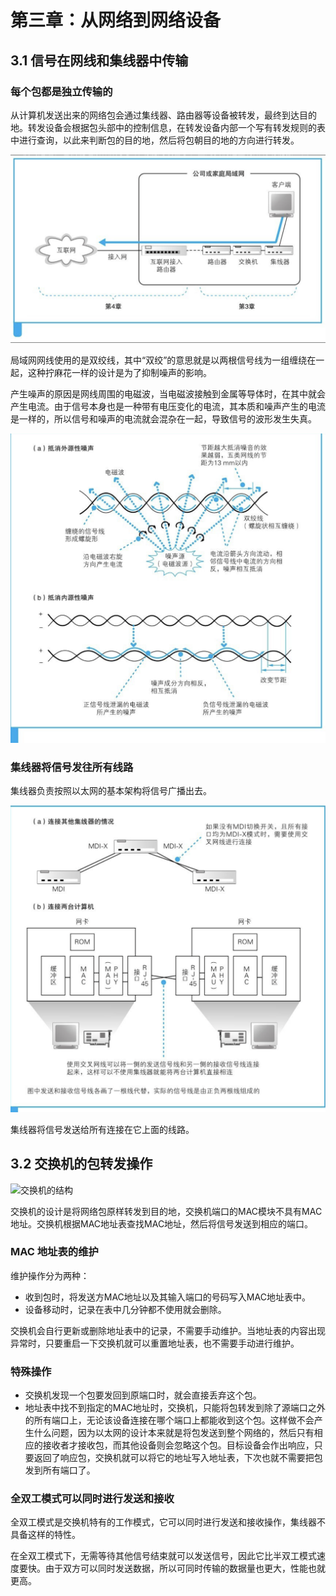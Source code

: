 # 第三章：从网络到网络设备

## 3.1 信号在网线和集线器中传输

### 每个包都是独立传输的

从计算机发送出来的网络包会通过集线器、路由器等设备被转发，最终到达目的地。转发设备会根据包头部中的控制信息，在转发设备内部一个写有转发规则的表中进行查询，以此来判断包的目的地，然后将包朝目的地的方向进行转发。

![局域网的结构](../../.go_study/assets/network-how/3.1-1.png)



局域网网线使用的是双绞线，其中“双绞”的意思就是以两根信号线为一组缠绕在一起，这种拧麻花一样的设计是为了抑制噪声的影响。

产生噪声的原因是网线周围的电磁波，当电磁波接触到金属等导体时，在其中就会产生电流。由于信号本身也是一种带有电压变化的电流，其本质和噪声产生的电流是一样的，所以信号和噪声的电流就会混杂在一起，导致信号的波形发生失真。

![双绞线对噪声的抑制](../../.go_study/assets/network-how/3.1-2.png)

### 集线器将信号发往所有线路

集线器负责按照以太网的基本架构将信号广播出去。

![交叉网线的使用](../../.go_study/assets/network-how/3.1-3.png)

集线器将信号发送给所有连接在它上面的线路。



## 3.2 交换机的包转发操作

![交换机的结构](/Users/tianyou/Documents/Github/go_study/.go_study/assets/network-how/3.2-1.png)

交换机的设计是将网络包原样转发到目的地，交换机端口的MAC模块不具有MAC地址。交换机根据MAC地址表查找MAC地址，然后将信号发送到相应的端口。

### MAC 地址表的维护

维护操作分为两种：

- 收到包时，将发送方MAC地址以及其输入端口的号码写入MAC地址表中。
- 设备移动时，记录在表中几分钟都不使用就会删除。

交换机会自行更新或删除地址表中的记录，不需要手动维护。当地址表的内容出现异常时，只要重启一下交换机就可以重置地址表，也不需要手动进行维护。

### 特殊操作

- 交换机发现一个包要发回到原端口时，就会直接丢弃这个包。
- 地址表中找不到指定的MAC地址时，交换机，只能将包转发到除了源端口之外的所有端口上，无论该设备连接在哪个端口上都能收到这个包。这样做不会产生什么问题，因为以太网的设计本来就是将包发送到整个网络的，然后只有相应的接收者才接收包，而其他设备则会忽略这个包。目标设备会作出响应，只要返回了响应包，交换机就可以将它的地址写入地址表，下次也就不需要把包发到所有端口了。

### 全双工模式可以同时进行发送和接收

全双工模式是交换机特有的工作模式，它可以同时进行发送和接收操作，集线器不具备这样的特性。

在全双工模式下，无需等待其他信号结束就可以发送信号，因此它比半双工模式速度要快。由于双方可以同时发送数据，所以可同时传输的数据量也更大，性能也就更高。